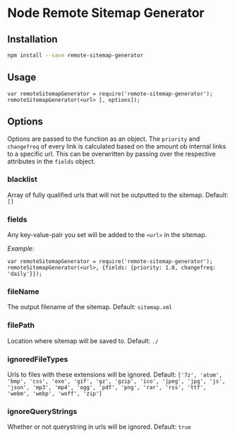 # Node Remote Sitemap Generator

## Installation

```bash
npm install --save remote-sitemap-generator
```

## Usage
```node
var remoteSitemapGenerator = require('remote-sitemap-generator');
remoteSitemapGenerator(<url> [, options]);
```
## Options
Options are passed to the function as an object. The `priority` and `changefreq` of every link is calculated based on the amount ob internal links to a specific url. This can be overwritten by passing over the respective attributes in the `fields` object.

### blacklist
Array of fully qualified urls that will not be outputted to the sitemap. Default: `[]`

### fields
Any key-value-pair you set will be added to the `<url>` in the sitemap.

*Example*:

```node
var remoteSitemapGenerator = require('remote-sitemap-generator');
remoteSitemapGenerator(<url>, {fields: {priority: 1.0, changefreq: 'daily'}});
```

### fileName
The output filename of the sitemap. Default: `sitemap.xml`

### filePath
Location where sitemap will be saved to. Default: `./`

### ignoredFileTypes
Urls to files with these extensions will be ignored. Default: `['7z', 'atom', 'bmp', 'css', 'exe', 'gif', 'gz', 'gzip', 'ico', 'jpeg', 'jpg', 'js', 'json', 'mp3', 'mp4', 'ogg', 'pdf', 'png', 'rar', 'rss', 'ttf', 'webm', 'webp', 'woff', 'zip']`

### ignoreQueryStrings
Whether or not querystring in urls will be ignored. Default: `true`